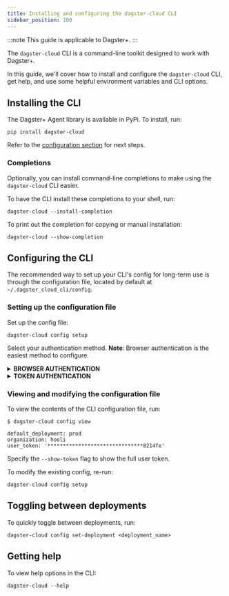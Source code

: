 ```yaml
---
title: Installing and configuring the dagster-cloud CLI
sidebar_position: 100
---
```


:::note
This guide is applicable to Dagster+.
:::

The `dagster-cloud` CLI is a command-line toolkit designed to work with Dagster+.

In this guide, we'll cover how to install and configure the `dagster-cloud` CLI, get help, and use some helpful environment variables and CLI options.

## Installing the CLI

The Dagster+ Agent library is available in PyPi. To install, run:

```shell
pip install dagster-cloud
```

Refer to the [configuration section](#configuring-the-cli) for next steps.

### Completions

Optionally, you can install command-line completions to make using the `dagster-cloud` CLI easier.

To have the CLI install these completions to your shell, run:

```shell
dagster-cloud --install-completion
```

To print out the completion for copying or manual installation:

```shell
dagster-cloud --show-completion
```

## Configuring the CLI

The recommended way to set up your CLI's config for long-term use is through the configuration file, located by default at `~/.dagster_cloud_cli/config`.

### Setting up the configuration file

Set up the config file:

```shell
dagster-cloud config setup
```

Select your authentication method. **Note**: Browser authentication is the easiest method to configure.

<details>
<summary><strong>BROWSER AUTHENTICATION</strong></summary>

The easiest way to set up is to authenticate through the browser.

```shell
$ dagster-cloud config setup
? How would you like to authenticate the CLI? (Use arrow keys)
 » Authenticate in browser
   Authenticate using token
Authorized for organization `hooli`

? Default deployment: prod
```

When prompted, you can specify a default deployment. If specified, a deployment won't be required in subsequent `dagster-cloud` commands. The default deployment for a new Dagster+ organization is `prod`.

</details>

<details>
<summary><strong>TOKEN AUTHENTICATION</strong></summary>

Alternatively, you may authenticate using a user token. Refer to the [User tokens guide](/dagster-plus/deployment/management/tokens/user-tokens) for more info.

```shell
$ dagster-cloud config setup
? How would you like to authenticate the CLI? (Use arrow keys)
   Authenticate in browser
 » Authenticate using token

? Dagster+ organization: hooli
? Dagster+ user token: *************************************
? Default deployment: prod
```

When prompted, specify the following:

- **Organization** - Your organization name as it appears in your Dagster+ URL. For example, if your Dagster+ instance is `https://hooli.dagster.cloud/`, this would be `hooli`.
- **User token** - The user token.
- **Default deployment** - **Optional**. A default deployment. If specified, a deployment won't be required in subsequent `dagster-cloud` commands. The default deployment for a new Dagster+ organization is `prod`.

</details>

### Viewing and modifying the configuration file

To view the contents of the CLI configuration file, run:

```shell
$ dagster-cloud config view

default_deployment: prod
organization: hooli
user_token: '*******************************8214fe'
```

Specify the `--show-token` flag to show the full user token.

To modify the existing config, re-run:

```shell
dagster-cloud config setup
```

## Toggling between deployments

To quickly toggle between deployments, run:

```shell
dagster-cloud config set-deployment <deployment_name>
```

## Getting help

To view help options in the CLI:

```shell
dagster-cloud --help
```

